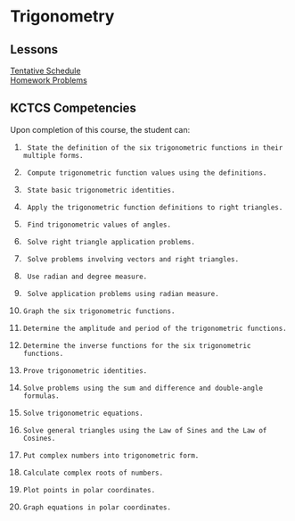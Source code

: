 # Trigonometry

## Lessons
[Tentative Schedule](Trig16Week.md)  
[Homework Problems](TrigHomework.md)

## KCTCS Competencies
Upon completion of this course, the student can:
1.    	State the definition of the six trigonometric functions in their multiple forms.
2.    	Compute trigonometric function values using the definitions.
3.    	State basic trigonometric identities.
4.    	Apply the trigonometric function definitions to right triangles.
5.    	Find trigonometric values of angles.
6.    	Solve right triangle application problems.
7.    	Solve problems involving vectors and right triangles.
8.    	Use radian and degree measure.
9.    	Solve application problems using radian measure.
10.  	Graph the six trigonometric functions.
11.  	Determine the amplitude and period of the trigonometric functions.
12.  	Determine the inverse functions for the six trigonometric functions.
13.  	Prove trigonometric identities.
14.  	Solve problems using the sum and difference and double-angle formulas.
15.  	Solve trigonometric equations.
16.  	Solve general triangles using the Law of Sines and the Law of Cosines.
17.  	Put complex numbers into trigonometric form.
18.  	Calculate complex roots of numbers.
19.  	Plot points in polar coordinates.
20.  	Graph equations in polar coordinates.
